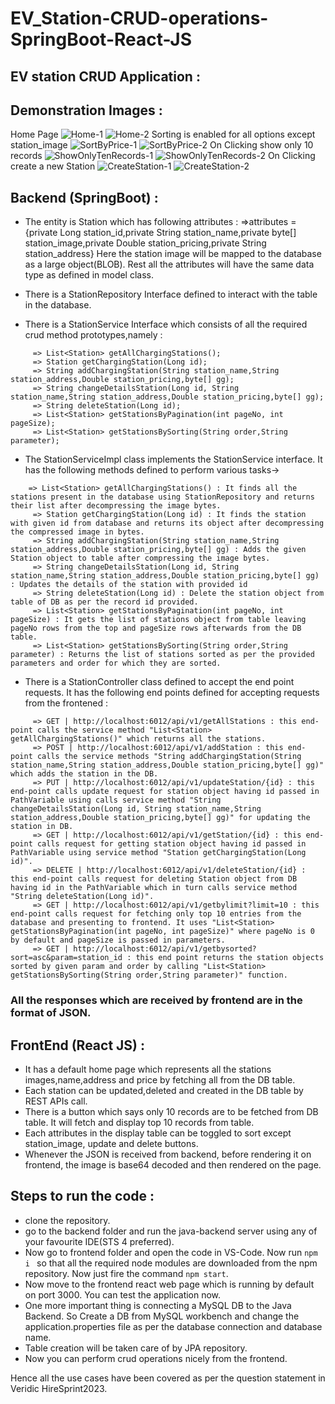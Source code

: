 # EV_Station-CRUD-operations-SpringBoot-React-JS

## EV station CRUD Application : 

## Demonstration Images : 
Home Page
![Home-1](https://github.com/Lucifer7355/EV_Station-CRUD-operations-SpringBoot-React-JS/blob/main/Demonstration_images/HOME.png)
![Home-2](https://github.com/Lucifer7355/EV_Station-CRUD-operations-SpringBoot-React-JS/blob/main/Demonstration_images/Home2.png)
Sorting is enabled for all options except station_image
![SortByPrice-1](https://github.com/Lucifer7355/EV_Station-CRUD-operations-SpringBoot-React-JS/blob/main/Demonstration_images/SortByPrice-1.png)
![SortByPrice-2](https://github.com/Lucifer7355/EV_Station-CRUD-operations-SpringBoot-React-JS/blob/main/Demonstration_images/SortByPrice-2.png)
On Clicking show only 10 records
![ShowOnlyTenRecords-1](https://github.com/Lucifer7355/EV_Station-CRUD-operations-SpringBoot-React-JS/blob/main/Demonstration_images/only10records-1.png)
![ShowOnlyTenRecords-2](https://github.com/Lucifer7355/EV_Station-CRUD-operations-SpringBoot-React-JS/blob/main/Demonstration_images/Only10records-2.png)
On Clicking create a new Station
![CreateStation-1](https://github.com/Lucifer7355/EV_Station-CRUD-operations-SpringBoot-React-JS/blob/main/Demonstration_images/Create-1.png)
![CreateStation-2](https://github.com/Lucifer7355/EV_Station-CRUD-operations-SpringBoot-React-JS/blob/main/Demonstration_images/Create-2.png)

## Backend (SpringBoot) :
- The entity is Station which has following attributes : 
  =>attributes = {private Long station_id,private String station_name,private byte[] station_image,private Double station_pricing,private String station_address}
    Here the station image will be mapped to the database as a large object(BLOB). Rest all the attributes will have the same data type as defined in model class.

- There is a StationRepository Interface defined to interact with the table in the database.
- There is a StationService Interface which consists of all the required crud method prototypes,namely : 

```
     => List<Station> getAllChargingStations(); 
     => Station getChargingStation(Long id); 
     =>	String addChargingStation(String station_name,String station_address,Double station_pricing,byte[] gg); 
     =>	String changeDetailsStation(Long id, String station_name,String station_address,Double station_pricing,byte[] gg); 
     =>	String deleteStation(Long id);
     =>	List<Station> getStationsByPagination(int pageNo, int pageSize);
     =>	List<Station> getStationsBySorting(String order,String parameter);
```

- The StationServiceImpl class implements the StationService interface.
  It has the following methods defined to perform various tasks->

```
    => List<Station> getAllChargingStations() : It finds all the stations present in the database using StationRepository and returns their list after decompressing the image bytes.
     => Station getChargingStation(Long id) : It finds the station with given id from database and returns its object after decompressing the compressed image in bytes.
     => String addChargingStation(String station_name,String station_address,Double station_pricing,byte[] gg) : Adds the given Station object to table after compressing the image bytes.
     => String changeDetailsStation(Long id, String station_name,String station_address,Double station_pricing,byte[] gg) : Updates the details of the station with provided id
     => String deleteStation(Long id) : Delete the station object from table of DB as per the record id provided.
     => List<Station> getStationsByPagination(int pageNo, int pageSize) : It gets the list of stations object from table leaving pageNo rows from the top and pageSize rows afterwards from the DB table.
     => List<Station> getStationsBySorting(String order,String parameter) : Returns the list of stations sorted as per the provided parameters and order for which they are sorted.
```

- There is a StationController class defined to accept the end point requests. It has the following end points defined for accepting requests from the frontened : 

```
     => GET | http://localhost:6012/api/v1/getAllStations : this end-point calls the service method "List<Station> getAllChargingStations()" which returns all the stations.
     => POST | http://localhost:6012/api/v1/addStation : this end-point calls the service methods "String addChargingStation(String station_name,String station_address,Double station_pricing,byte[] gg)" which adds the station in the DB.
     => PUT | http://localhost:6012/api/v1/updateStation/{id} : this end-point calls update request for station object having id passed in PathVariable using calls service method "String changeDetailsStation(Long id, String station_name,String station_address,Double station_pricing,byte[] gg)" for updating the station in DB.
     => GET | http://localhost:6012/api/v1/getStation/{id} : this end-point calls request for getting station object having id passed in PathVariable using service method "Station getChargingStation(Long id)".
     => DELETE | http://localhost:6012/api/v1/deleteStation/{id} : this end-point calls request for deleting Station object from DB having id in the PathVariable which in turn calls service method "String deleteStation(Long id)". 
     => GET | http://localhost:6012/api/v1/getbylimit?limit=10 : this end-point calls request for fetching only top 10 entries from the database and presenting to frontend. It uses "List<Station> getStationsByPagination(int pageNo, int pageSize)" where pageNo is 0 by default and pageSize is passed in parameters.
     => GET | http://localhost:6012/api/v1/getbysorted?sort=asc&param=station_id : this end point returns the station objects sorted by given param and order by calling "List<Station> getStationsBySorting(String order,String parameter)" function.

```

### All the responses which are received by frontend are in the format of JSON.


## FrontEnd (React JS) : 
- It has a default home page which represents all the stations images,name,address and price by fetching all from the DB table.
- Each station can be updated,deleted and created in the DB table by REST APIs call.
- There is a button which says only 10 records are to be fetched from DB table. It will fetch and display top 10 records from table.
- Each attributes in the display table can be toggled to sort except station_image, update and delete buttons.
- Whenever the JSON is received from backend, before rendering it on frontend, the image is base64 decoded and then rendered on the page.

## Steps to run the code :
- clone the repository.
- go to the backend folder and run the java-backend server using any of your favourite IDE(STS 4 preferred).
- Now go to frontend folder and open the code in VS-Code. Now run ```npm i ``` so that all the required node modules are downloaded from the npm repository. Now just fire the command ```npm start```.
- Now move to the frontend react web page which is running by default on port 3000. You can test the application now.
- One more important thing is connecting a MySQL DB to the Java Backend. So Create a DB from MySQL workbench and change the application.properties file as per the database connection and database name.
- Table creation will be taken care of by JPA repository.
- Now you can perform crud operations nicely from the frontend.

Hence all the use cases have been covered as per the question statement in Veridic HireSprint2023.	
  
